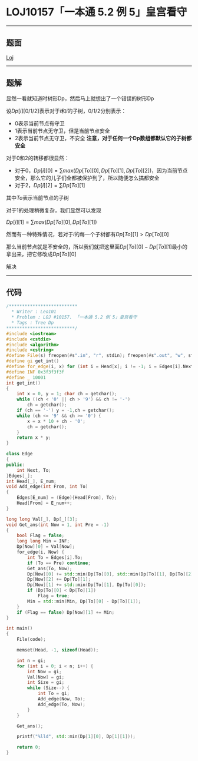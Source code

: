 # LOJ10157「一本通 5.2 例 5」皇宫看守

---

## 题面

[Loj](https://loj.ac/problem/10157)

---

## 题解

显然一看就知道时树形Dp，然后马上就想出了一个错误的树形Dp

设$Dp[i][0/1/2]$表示对于$i$和$i$的子树，$0/1/2$分别表示：

- $0$表示当前节点有守卫
- $1$表示当前节点无守卫，但是当前节点安全
- $2$表示当前节点无守卫，不安全
**注意，对于任何一个Dp数组都默认它的子树都安全**

对于$0$和$2$的转移都很显然：

- 对于$0$，$Dp[i][0] = \sum{max(Dp[To][0], Dp[To][1], Dp[To][2])}$，因为当前节点安全，那么它的儿子们全都被保护到了，所以随便怎么搞都安全
- 对于$2$，$Dp[i][2] = \sum{Dp[To][1]}$

其中$To$表示当前节点的子树

对于$1$的处理稍微复杂，我们显然可以发现

$Dp[i][1] = \sum{max(Dp[To][0], Dp[To][1])}$

然而有一种特殊情况，若对于$i$的每一个子树都有$Dp[To][1] > Dp[To][0]$

那么当前节点就是不安全的，所以我们就把这里面$Dp[To][0] - Dp[To][1]$最小的拿出来，把它修改成$Dp[To][0]$

解决

---

## 代码

```c++
/**************************
  * Writer : Leo101
  * Problem : LOJ #10157. 「一本通 5.2 例 5」皇宫看守
  * Tags : Tree Dp
**************************/
#include <iostream>
#include <cstdio>
#include <algorithm>
#include <cstring>
#define File(s) freopen(#s".in", "r", stdin); freopen(#s".out", "w", stdout)
#define gi get_int()
#define for_edge(i, x) for (int i = Head[x]; i != -1; i = Edges[i].Next)
#define INF 0x3f3f3f3f
#define _ 10001
int get_int()
{
	int x = 0, y = 1; char ch = getchar();
	while ((ch < '0' || ch > '9') && ch != '-')
		ch = getchar();
	if (ch == '-') y = -1,ch = getchar();
	while (ch <= '9' && ch >= '0') {
		x = x * 10 + ch - '0';
		ch = getchar();
	}
	return x * y;
}

class Edge
{
public:
	int Next, To;
}Edges[_];
int Head[_], E_num;
void Add_edge(int From, int To)
{
	Edges[E_num] = (Edge){Head[From], To};
	Head[From] = E_num++;
}

long long Val[_], Dp[_][3];
void Get_ans(int Now = 1, int Pre = -1)
{
	bool Flag = false;
	long long Min = INF;
	Dp[Now][0] = Val[Now];
	for_edge(i, Now) {
		int To = Edges[i].To;
		if (To == Pre) continue;
		Get_ans(To, Now);
		Dp[Now][0] += std::min(Dp[To][0], std::min(Dp[To][1], Dp[To][2]));
		Dp[Now][2] += Dp[To][1];
		Dp[Now][1] += std::min(Dp[To][1], Dp[To][0]);
		if (Dp[To][0] < Dp[To][1])
			Flag = true;
		Min = std::min(Min, Dp[To][0] - Dp[To][1]);
	}
	if (Flag == false) Dp[Now][1] += Min;
}

int main()
{
	File(code);

	memset(Head, -1, sizeof(Head));

	int n = gi;
	for (int i = 0; i < n; i++) {
		int Now = gi;
		Val[Now] = gi;
		int Size = gi;
		while (Size--) {
			int To = gi;
			Add_edge(Now, To);
			Add_edge(To, Now);
		}
	}

	Get_ans();

	printf("%lld", std::min(Dp[1][0], Dp[1][1]));

	return 0;
}
```